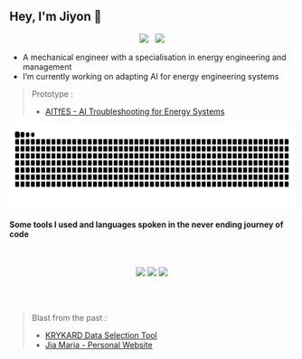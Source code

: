 ## Hey, I'm Jiyon 👋

<div align="center">
<a href="mailto:jiyonpj2501@gmail.com" target="_blank"><img width=30 src="https://skillicons.dev/icons?i=gmail&theme=light" /></a> &nbsp;
<a href="https://linkedin.com/in/jiyon" target="_blank"> <img width=30 src="https://skillicons.dev/icons?i=linkedin&theme=light"/></a>
</div>


- A mechanical engineer with a specialisation in energy engineering and management 
- I’m currently working on adapting AI for energy engineering systems
> Prototype :
>  - [AITfES - AI Troubleshooting for Energy Systems](https://aitfes.vercel.app)

 <div align=center>
    <picture>
      <source media="(prefers-color-scheme: dark)" srcset="https://raw.githubusercontent.com/thenewlegend/thenewlegend/output/github-contribution-grid-snake-dark.svg" />
      <source media="(prefers-color-scheme: light)" srcset="https://raw.githubusercontent.com/thenewlegend/thenewlegend/output/github-contribution-grid-snake.svg" />
      <img align=top height=150 alt="github-snake" src="https://raw.githubusercontent.com/thenewlegend/thenewlegend/output/github-contribution-grid-snake.svg" />
    </picture>
  </div>

#### Some tools I used and languages spoken in the never ending journey of code
<br>
<div align="center">
  <p align="center">
  <img src="https://skillicons.dev/icons?i=git,html,js,css,python,svelte,bash,cpp,md,npm,powershell,ts" />
  <img src="https://skillicons.dev/icons?i=github,matlab,autocad,blender,codepen,netlify,nodejs,notion,vercel,vscode" />
  <img src="https://skillicons.dev/icons?i=obsidian,ps,pycharm,qt,stackoverflow,supabase,vscodium" />
  </p>
</div>
  <br>
  <br>
  
> Blast from the past :
> - [KRYKARD Data Selection Tool
](https://github.com/thenewlegend/KRYKARD-Data-Selection-Tool?tab=readme-ov-file#a-simple-tool-to-extract-data-from-krykard-data-files)
> - [Jia Maria - Personal Website](https://github.com/thenewlegend/jiamaria)

